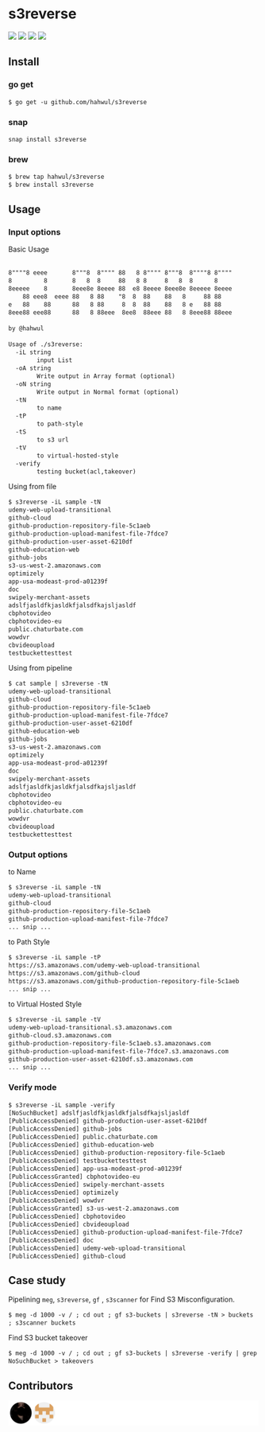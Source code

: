 # s3reverse

<img src="https://img.shields.io/github/languages/top/hahwul/s3reverse"> <img src="https://api.codacy.com/project/badge/Grade/41ad2fa60442493299e97e782916fe23"> <img src="https://img.shields.io/github/license/hahwul/s3reverse.svg"> <a href="https://twitter.com/intent/follow?screen_name=hahwul"><img src="https://img.shields.io/twitter/follow/hahwul?style=flat-square"></a>

## Install
### go get 
```cassandraql
$ go get -u github.com/hahwul/s3reverse
```
### snap
```
snap install s3reverse
```
### brew
```
$ brew tap hahwul/s3reverse
$ brew install s3reverse
```


## Usage
### Input options
Basic Usage
```cassandraql

8""""8 eeee       8"""8  8"""" 88   8 8"""" 8"""8  8""""8 8""""
8         8       8   8  8     88   8 8     8   8  8      8
8eeeee    8       8eee8e 8eeee 88  e8 8eeee 8eee8e 8eeeee 8eeee
    88 eee8  eeee 88   8 88    "8  8  88    88   8     88 88
e   88    88      88   8 88     8  8  88    88   8 e   88 88
8eee88 eee88      88   8 88eee  8ee8  88eee 88   8 8eee88 88eee

by @hahwul

Usage of ./s3reverse:
  -iL string
    	input List
  -oA string
    	Write output in Array format (optional)
  -oN string
    	Write output in Normal format (optional)
  -tN
    	to name
  -tP
    	to path-style
  -tS
    	to s3 url
  -tV
    	to virtual-hosted-style
  -verify
    	testing bucket(acl,takeover)
```
Using from file
```cassandraql
$ s3reverse -iL sample -tN
udemy-web-upload-transitional
github-cloud
github-production-repository-file-5c1aeb
github-production-upload-manifest-file-7fdce7
github-production-user-asset-6210df
github-education-web
github-jobs
s3-us-west-2.amazonaws.com
optimizely
app-usa-modeast-prod-a01239f
doc
swipely-merchant-assets
adslfjasldfkjasldkfjalsdfkajsljasldf
cbphotovideo
cbphotovideo-eu
public.chaturbate.com
wowdvr
cbvideoupload
testbuckettesttest
```
Using from pipeline
```cassandraql
$ cat sample | s3reverse -tN
udemy-web-upload-transitional
github-cloud
github-production-repository-file-5c1aeb
github-production-upload-manifest-file-7fdce7
github-production-user-asset-6210df
github-education-web
github-jobs
s3-us-west-2.amazonaws.com
optimizely
app-usa-modeast-prod-a01239f
doc
swipely-merchant-assets
adslfjasldfkjasldkfjalsdfkajsljasldf
cbphotovideo
cbphotovideo-eu
public.chaturbate.com
wowdvr
cbvideoupload
testbuckettesttest
```

### Output options
to Name
```cassandraql
$ s3reverse -iL sample -tN
udemy-web-upload-transitional
github-cloud
github-production-repository-file-5c1aeb
github-production-upload-manifest-file-7fdce7
... snip ...
```
to Path Style
```cassandraql
$ s3reverse -iL sample -tP
https://s3.amazonaws.com/udemy-web-upload-transitional
https://s3.amazonaws.com/github-cloud
https://s3.amazonaws.com/github-production-repository-file-5c1aeb
... snip ...
```
to Virtual Hosted Style
```cassandraql
$ s3reverse -iL sample -tV
udemy-web-upload-transitional.s3.amazonaws.com
github-cloud.s3.amazonaws.com
github-production-repository-file-5c1aeb.s3.amazonaws.com
github-production-upload-manifest-file-7fdce7.s3.amazonaws.com
github-production-user-asset-6210df.s3.amazonaws.com
... snip ...
```

### Verify mode
```cassandraql
$ s3reverse -iL sample -verify
[NoSuchBucket] adslfjasldfkjasldkfjalsdfkajsljasldf
[PublicAccessDenied] github-production-user-asset-6210df
[PublicAccessDenied] github-jobs
[PublicAccessDenied] public.chaturbate.com
[PublicAccessDenied] github-education-web
[PublicAccessDenied] github-production-repository-file-5c1aeb
[PublicAccessDenied] testbuckettesttest
[PublicAccessDenied] app-usa-modeast-prod-a01239f
[PublicAccessGranted] cbphotovideo-eu
[PublicAccessDenied] swipely-merchant-assets
[PublicAccessDenied] optimizely
[PublicAccessDenied] wowdvr
[PublicAccessGranted] s3-us-west-2.amazonaws.com
[PublicAccessDenied] cbphotovideo
[PublicAccessDenied] cbvideoupload
[PublicAccessDenied] github-production-upload-manifest-file-7fdce7
[PublicAccessDenied] doc
[PublicAccessDenied] udemy-web-upload-transitional
[PublicAccessDenied] github-cloud
```

## Case study
Pipelining `meg`, `s3reverse`, `gf` , `s3scanner` for Find S3 Misconfiguration.
```cassandraql
$ meg -d 1000 -v / ; cd out ; gf s3-buckets | s3reverse -tN > buckets ; s3scanner buckets
```

Find S3 bucket takeover
```cassandraql
$ meg -d 1000 -v / ; cd out ; gf s3-buckets | s3reverse -verify | grep NoSuchBucket > takeovers
```

## Contributors
[![](/CONTRIBUTORS.svg)](https://github.com/hahwul/s3reverse/graphs/contributors)
